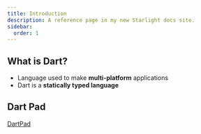 ```yaml
---
title: Introduction
description: A reference page in my new Starlight docs site.
sidebar:
  order: 1
---
```


## What is Dart?

- Language used to make **multi-platform** applications
- Dart is a **statically typed language**

## Dart Pad

<a href="https://dartpad.dev/" target="_blank">DartPad</a>
